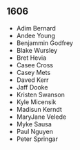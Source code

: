 ## 1606

- Adim Bernard
- Andee Young
- Benjammin Godfrey
- Blake Wursley
- Bret Hevia
- Casee Cross
- Casey Mets
- Daved Kerr
- Jaff Dooke
- Kristen Swanson
- Kyle Micensik
- Madisun Kerndt
- MaryJane Velede
- Myke Sausa
- Paul Nguyen
- Peter Springar
